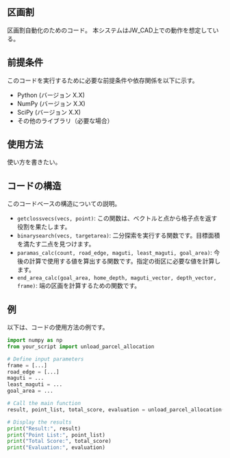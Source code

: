 ## 区画割

区画割自動化のためのコード。
本システムはJW_CAD上での動作を想定している。

## 前提条件

このコードを実行するために必要な前提条件や依存関係を以下に示す。

- Python (バージョン X.X)
- NumPy (バージョン X.X)
- SciPy (バージョン X.X)
- その他のライブラリ（必要な場合）

## 使用方法

使い方を書きたい。

## コードの構造

このコードベースの構造についての説明。

- `getclossvecs(vecs, point)`: 
  この関数は、ベクトルと点から格子点を返す役割を果たします。
- `binarysearch(vecs, targetarea)`: 
  二分探索を実行する関数です。目標面積を満たす二点を見つけます。
- `paramas_calc(count, road_edge, maguti, least_maguti, goal_area)`: 
  今後の計算で使用する値を算出する関数です。指定の街区に必要な値を計算します。
- `end_area_calc(goal_area, home_depth, maguti_vector, depth_vector, frame)`: 
  端の区画を計算するための関数です。

## 例

以下は、コードの使用方法の例です。

```python
import numpy as np
from your_script import unload_parcel_allocation

# Define input parameters
frame = [...]
road_edge = [...]
maguti = ...
least_maguti = ...
goal_area = ...

# Call the main function
result, point_list, total_score, evaluation = unload_parcel_allocation(frame, road_edge, maguti, least_maguti, goal_area)

# Display the results
print("Result:", result)
print("Point List:", point_list)
print("Total Score:", total_score)
print("Evaluation:", evaluation)
